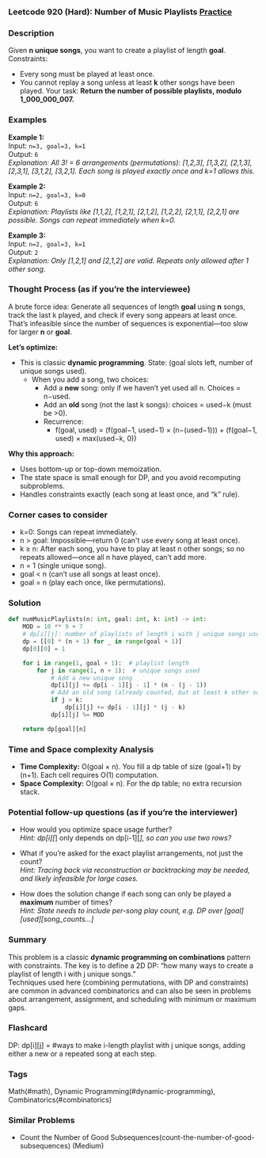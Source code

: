 ### Leetcode 920 (Hard): Number of Music Playlists [Practice](https://leetcode.com/problems/number-of-music-playlists)

### Description  
Given **n unique songs**, you want to create a playlist of length **goal**.  
Constraints:
- Every song must be played at least once.
- You cannot replay a song unless at least **k** other songs have been played.
Your task: **Return the number of possible playlists, modulo 1_000_000_007.**

### Examples  

**Example 1:**  
Input: `n=3, goal=3, k=1`  
Output: `6`  
*Explanation: All 3! = 6 arrangements (permutations): [1,2,3], [1,3,2], [2,1,3], [2,3,1], [3,1,2], [3,2,1]. Each song is played exactly once and k=1 allows this.*

**Example 2:**  
Input: `n=2, goal=3, k=0`  
Output: `6`  
*Explanation: Playlists like [1,1,2], [1,2,1], [2,1,2], [1,2,2], [2,1,1], [2,2,1] are possible. Songs can repeat immediately when k=0.*

**Example 3:**  
Input: `n=2, goal=3, k=1`  
Output: `2`  
*Explanation: Only [1,2,1] and [2,1,2] are valid. Repeats only allowed after 1 other song.*

### Thought Process (as if you’re the interviewee)  
A brute force idea: Generate all sequences of length **goal** using **n** songs, track the last k played, and check if every song appears at least once.  
That’s infeasible since the number of sequences is exponential—too slow for larger **n** or **goal**.

**Let’s optimize:**
- This is classic **dynamic programming**. State: (goal slots left, number of unique songs used).
  - When you add a song, two choices:
    - Add a **new** song: only if we haven’t yet used all n. Choices = n−used.
    - Add an **old** song (not the last k songs): choices = used−k (must be >0).
    - Recurrence:
      - f(goal, used) = (f(goal−1, used−1) × (n−(used−1))) + (f(goal−1, used) × max(used−k, 0))

**Why this approach:**
- Uses bottom-up or top-down memoization.
- The state space is small enough for DP, and you avoid recomputing subproblems.
- Handles constraints exactly (each song at least once, and “k” rule).

### Corner cases to consider  
- k=0: Songs can repeat immediately.
- n > goal: Impossible—return 0 (can't use every song at least once).
- k ≥ n: After each song, you have to play at least n other songs; so no repeats allowed—once all n have played, can’t add more.
- n = 1 (single unique song).
- goal < n (can’t use all songs at least once).
- goal = n (play each once, like permutations).

### Solution

```python
def numMusicPlaylists(n: int, goal: int, k: int) -> int:
    MOD = 10 ** 9 + 7
    # dp[i][j]: number of playlists of length i with j unique songs used
    dp = [[0] * (n + 1) for _ in range(goal + 1)]
    dp[0][0] = 1

    for i in range(1, goal + 1):  # playlist length
        for j in range(1, n + 1):  # unique songs used
            # Add a new unique song
            dp[i][j] += dp[i - 1][j - 1] * (n - (j - 1))
            # Add an old song (already counted, but at least k other songs between)
            if j > k:
                dp[i][j] += dp[i - 1][j] * (j - k)
            dp[i][j] %= MOD

    return dp[goal][n]
```

### Time and Space complexity Analysis  

- **Time Complexity:** O(goal × n). You fill a dp table of size (goal+1) by (n+1). Each cell requires O(1) computation.
- **Space Complexity:** O(goal × n). For the dp table; no extra recursion stack.

### Potential follow-up questions (as if you’re the interviewer)  

- How would you optimize space usage further?  
  *Hint: dp[i][*] only depends on dp[i-1][*], so can you use two rows?*

- What if you’re asked for the exact playlist arrangements, not just the count?  
  *Hint: Tracing back via reconstruction or backtracking may be needed, and likely infeasible for large cases.*

- How does the solution change if each song can only be played a **maximum** number of times?  
  *Hint: State needs to include per-song play count, e.g. DP over [goal][used][song_counts...]*

### Summary
This problem is a classic **dynamic programming on combinations** pattern with constraints. The key is to define a 2D DP: “how many ways to create a playlist of length i with j unique songs.”  
Techniques used here (combining permutations, with DP and constraints) are common in advanced combinatorics and can also be seen in problems about arrangement, assignment, and scheduling with minimum or maximum gaps.


### Flashcard
DP: dp[i][j] = #ways to make i-length playlist with j unique songs, adding either a new or a repeated song at each step.

### Tags
Math(#math), Dynamic Programming(#dynamic-programming), Combinatorics(#combinatorics)

### Similar Problems
- Count the Number of Good Subsequences(count-the-number-of-good-subsequences) (Medium)